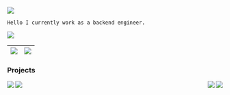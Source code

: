 ![](https://capsule-render.vercel.app/api?type=waving&height=200&text=Shánenoi&fontAlign=30&fontAlignY=40&color=gradient)

```
Hello I currently work as a backend engineer.
```

![](https://capsule-render.vercel.app/api?type=waving&height=200&text=&fontAlign=80&fontAlignY=40&color=gradient&section=footer)



| ![](https://github-readme-stats.vercel.app/api?username=shanenoi&count_private=true&show_icons=true&&bg_color=30,e96443,904e95&title_color=fff&text_color=fff) | ![](https://github-readme-stats.vercel.app/api/wakatime?username=shanenoi&line_height=17&bg_color=30,e96443,904e95&title_color=fff&text_color=fff&layout=compact) |
| :--- | ---: |

### Projects

<a href="https://github.com/E-RETECH/Arc-Engine"><img align="left" src="https://github-readme-stats.vercel.app/api/pin/?username=E-RETECH&repo=Arc-Engine&theme=dark"/></a>

<a href="https://github.com/shanenoi/fuzzering"><img align="right" src="https://github-readme-stats.vercel.app/api/pin/?username=shanenoi&repo=fuzzering&theme=radical"/></a>

<a href="https://github.com/shanenoi/Researching"><img align="left" src="https://github-readme-stats.vercel.app/api/pin/?username=shanenoi&repo=Researching&theme=merko"/></a>

<a href="https://github.com/shanenoi/Foliage"><img align="right" src="https://github-readme-stats.vercel.app/api/pin/?username=shanenoi&repo=Foliage&theme=gruvbox"/></a>
